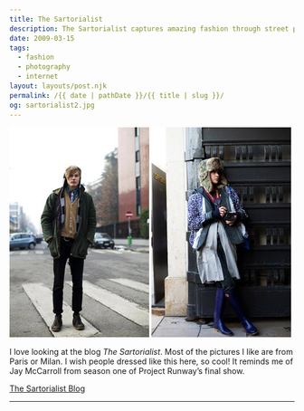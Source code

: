 ```yaml
---
title: The Sartorialist
description: The Sartorialist captures amazing fashion through street photography.
date: 2009-03-15
tags: 
  - fashion
  - photography
  - internet
layout: layouts/post.njk
permalink: /{{ date | pathDate }}/{{ title | slug }}/
og: sartorialist2.jpg
---
```


<p>
  <img src="/img/sartorialist1.jpg" alt="" class="img-left" />
  <img src="/img/sartorialist2.jpg" alt="" />
</p>

I love looking at the blog _The Sartorialist_. Most of the pictures I like are from Paris or Milan. I wish people dressed like this here, so cool! It reminds me of Jay McCarroll from season one of Project Runway’s final show.

<p class="learn-more">
  <a href="http://thesartorialist.blogspot.com/">The Sartorialist Blog</a>
</p>

---
